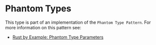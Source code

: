 # Phantom Types
This type is part of an implementation of  the `Phantom Type Pattern`.
For more information on this pattern see:
- [Rust by Example: Phantom Type Parameters](https://doc.rust-lang.org/stable/rust-by-example/generics/phantom.html)